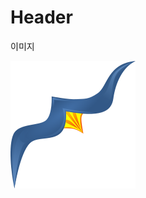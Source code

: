 <!-- TITLE: 이미지 -->
<!-- SUBTITLE: A quick summary of 이미지 -->

# Header
이미지

![클래스](/uploads/클래스.png "클래스")